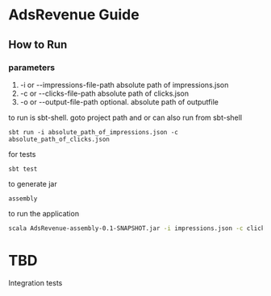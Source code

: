 # AdsRevenue Guide
## How to Run
### parameters 
1) -i or --impressions-file-path absolute path of impressions.json
2) -c or --clicks-file-path absolute path of clicks.json
3) -o or --output-file-path optional. absolute path of outputfile
 
to run is sbt-shell. goto project path and or can also run from sbt-shell 
```sbtshell
sbt run -i absolute_path_of_impressions.json -c absolute_path_of_clicks.json
```

for tests
```sbtshell
sbt test
```

to generate jar
```sbtshell
assembly
```
 
to run the application
```bash
scala AdsRevenue-assembly-0.1-SNAPSHOT.jar -i impressions.json -c clicks.json
```

# TBD
Integration tests
